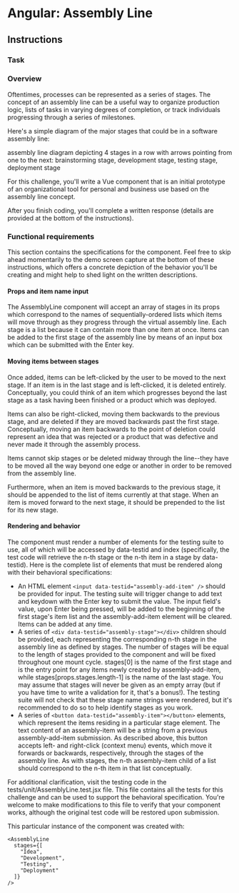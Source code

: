 # Angular: Assembly Line

## Instructions
### Task

### Overview

Oftentimes, processes can be represented as a series of stages. The concept of an assembly line can be a useful way to organize production logic, lists of tasks in varying degrees of completion, or track individuals progressing through a series of milestones.

Here's a simple diagram of the major stages that could be in a software assembly line:

assembly line diagram depicting 4 stages in a row with arrows pointing from one to the next: brainstorming stage, development stage, testing stage, deployment stage

For this challenge, you'll write a Vue component that is an initial prototype of an organizational tool for personal and business use based on the assembly line concept.

After you finish coding, you'll complete a written response (details are provided at the bottom of the instructions).

### Functional requirements

This section contains the specifications for the component. Feel free to skip ahead momentarily to the demo screen capture at the bottom of these instructions, which offers a concrete depiction of the behavior you'll be creating and might help to shed light on the written descriptions.

#### Props and item name input

The AssemblyLine component will accept an array of stages in its props which correspond to the names of sequentially-ordered lists which items will move through as they progress through the virtual assembly line. Each stage is a list because it can contain more than one item at once. Items can be added to the first stage of the assembly line by means of an input box which can be submitted with the Enter key.

#### Moving items between stages

Once added, items can be left-clicked by the user to be moved to the next stage. If an item is in the last stage and is left-clicked, it is deleted entirely. Conceptually, you could think of an item which progresses beyond the last stage as a task having been finished or a product which was deployed.

Items can also be right-clicked, moving them backwards to the previous stage, and are deleted if they are moved backwards past the first stage. Conceptually, moving an item backwards to the point of deletion could represent an idea that was rejected or a product that was defective and never made it through the assembly process.

Items cannot skip stages or be deleted midway through the line--they have to be moved all the way beyond one edge or another in order to be removed from the assembly line.

Furthermore, when an item is moved backwards to the previous stage, it should be appended to the list of items currently at that stage. When an item is moved forward to the next stage, it should be prepended to the list for its new stage.

#### Rendering and behavior

The component must render a number of elements for the testing suite to use, all of which will be accessed by data-testid and index (specifically, the test code will retrieve the n-th stage or the n-th item in a stage by data-testid). Here is the complete list of elements that must be rendered along with their behavioral specifications:

- An HTML element ```<input data-testid="assembly-add-item" />``` should be provided for input. The testing suite will trigger change to add text and keydown with the Enter key to submit the value. The input field's value, upon Enter being pressed, will be added to the beginning of the first stage's item list and the assembly-add-item element will be cleared. Items can be added at any time.
- A series of ```<div data-testid="assembly-stage"></div>``` children should be provided, each representing the corresponding n-th stage in the assembly line as defined by stages. The number of stages will be equal to the length of stages provided to the component and will be fixed throughout one mount cycle. stages[0] is the name of the first stage and is the entry point for any items newly created by assembly-add-item, while stages[props.stages.length-1] is the name of the last stage. You may assume that stages will never be given as an empty array (but if you have time to write a validation for it, that's a bonus!). The testing suite will not check that these stage name strings were rendered, but it's recommended to do so to help identify stages as you work.
- A series of ```<button data-testid="assembly-item"></button>``` elements, which represent the items residing in a particular stage element. The text content of an assembly-item will be a string from a previous assembly-add-item submission. As described above, this button accepts left- and right-click (context menu) events, which move it forwards or backwards, respectively, through the stages of the assembly line. As with stages, the n-th assembly-item child of a list should correspond to the n-th item in that list conceptually.

For additional clarification, visit the testing code in the tests/unit/AssemblyLine.test.jsx file. This file contains all the tests for this challenge and can be used to support the behavioral specification. You're welcome to make modifications to this file to verify that your component works, although the original test code will be restored upon submission.


This particular instance of the component was created with:

```
<AssemblyLine 
  stages={[
    "Idea", 
    "Development", 
    "Testing", 
    "Deployment"
  ]} 
/>
```
